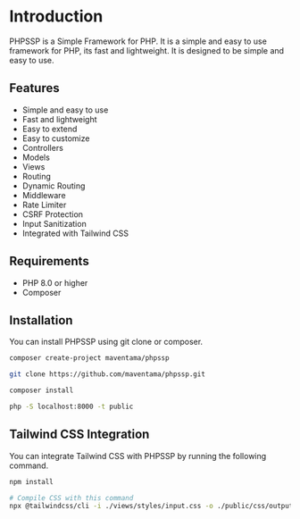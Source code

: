 # Introduction

PHPSSP is a Simple Framework for PHP. It is a simple and easy to use framework for PHP, its fast and lightweight. It is designed to be simple and easy to use.

## Features

- Simple and easy to use
- Fast and lightweight
- Easy to extend
- Easy to customize
- Controllers
- Models
- Views
- Routing
- Dynamic Routing
- Middleware
- Rate Limiter
- CSRF Protection
- Input Sanitization
- Integrated with Tailwind CSS

## Requirements

- PHP 8.0 or higher
- Composer

## Installation

You can install PHPSSP using git clone or composer.

```bash
composer create-project maventama/phpssp
```

```bash
git clone https://github.com/maventama/phpssp.git
```

```bash
composer install
```

```bash
php -S localhost:8000 -t public
```

## Tailwind CSS Integration

You can integrate Tailwind CSS with PHPSSP by running the following command.

```bash
npm install
```

```bash
# Compile CSS with this command
npx @tailwindcss/cli -i ./views/styles/input.css -o ./public/css/output.css --watch
```
